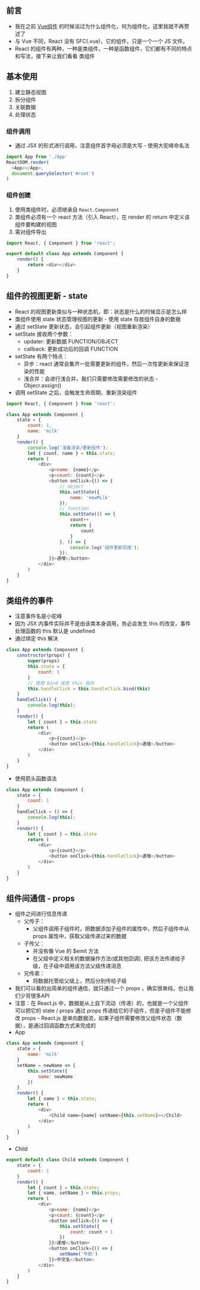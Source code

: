 ## 前言

+ 我在之前 [Vue组件](https://juejin.cn/post/6901284877547765773) 的时候谈过为什么组件化，何为组件化，这里我就不再赘述了
+ 与 Vue 不同，React 没有 SFC(.vue)，它的组件，只是一个一个 JS 文件。
+ React 的组件有两种，一种是类组件，一种是函数组件，它们都有不同的特点和写法，接下来让我们看看 类组件



## 基本使用

1. 建立静态视图
2. 拆分组件
3. 关联数据
4. 处理状态



### 组件调用

+ 通过 JSX 的形式进行调用，注意组件首字母必须是大写 - 使用大驼峰命名法

```javascript
import App from './App'
ReactDOM.render(
  <App></App>,
  document.querySelector('#root')
)
```



### 组件创建

1. 使用类组件时，必须继承自 `React.Component`
2. 类组件必须有一个 react 方法（引入 React），在 render 的 return 中定义该组件要构建的视图
3. 需对组件导出

```javascript
import React, { Component } from 'react';

export default class App extends Component {
    render() {
        return <div></div>
    }
}
```



## 组件的视图更新 - state

+ React 的视图更新类似与一种状态机，即：状态是什么的时候显示是怎么样
+ 类组件使用 state 状态管理视图的更新 - 使用 state 存放组件自身的数据
+ 通过 setState 更新状态，会引起组件更新（视图重新渲染）
+ setState 接收两个参数：
  + updater: 更新数据 FUNCTION/OBJECT
  + callback: 更新成功后的回调 FUNCTION
+ setState 有两个特点：
  + 异步：react 通常会集齐一批需要更新的组件，然后一次性更新来保证渲染的性能
  + 浅合并：会进行浅合并，我们只需要修改需要修改的状态 - Objecr.assign()
+ 调用 setState 之后，会触发生命周期，重新渲染组件

```javascript
import React, { Component } from 'react';

class App extends Component {
    state = {
        count: 1,
        name: 'milk'
    }
    render() {
        console.log('准备渲染/更新组件');
        let { count, name } = this.state;
        return (
            <div>
                <p>name: {name}</p>
                <p>count: {count}</p>
                <button onClick={() => {
                    // object
                    this.setState({
                        name: 'newMilk'
                    });
                    // function
                    this.setState(() => {
                        count++
                        return {
                            count
                        }
                    }, () => {
                        console.log('组件更新完成');
                    });
                }}>递增</button>
            </div>
        )
    }
}
```



## 类组件的事件

+ 注意事件名是小驼峰
+ 因为 JSX 内事件实际并不是由该类本身调用，务必会发生 this 的改变，事件处理函数的 this 默认是 undefined
+ 通过绑定 this 解决

```javascript
class App extends Component {
    constructor(props) {
        super(props)
        this.state = {
            count: 1
        }
        // 使用 bind 改变 this 指向
        this.handleClick = this.handleClick.bind(this)
    }
    handleClick() {
        console.log(this);
    }
    render() {
        let { count } = this.state
        return (
            <div>
                <p>{count}</p>
                <button onClick={this.handleClick}>递增</button>
            </div>
        )
    }
}
```

+ 使用箭头函数语法

```javascript
class App extends Component {
    state = {
        count: 1
    }
    handleClick = () => {
        console.log(this);
    }
    render() {
        let { count } = this.state
        return (
            <div>
                <p>{count}</p>
                <button onClick={this.handleClick}>递增</button>
            </div>
        )
    }
}
```



## 组件间通信 - props

+ 组件之间进行信息传递
  + 父传子：
    + 父组件调用子组件时，把数据添加子组件的属性中，然后子组件中从 props 属性中，获取父级传递过来的数据
  + 子传父：
    + 并没有像 Vue 的 $emit 方法
    + 在父级中定义相关的数据操作方法(或其他回调), 把该方法传递给子级，在子级中调用该方法父级传递消息
  + 兄传弟：
    + 将数据托管给父级上，然后分别传给子级
+ 我们可以看的出简单的组件通信，就只通过一个 props ，确实很单纯，也让我们少背很多API
+ 注意：在 React.js 中，数据是从上自下流动（传递）的，也就是一个父组件可以把它的 state / props 通过 props 传递给它的子组件，但是子组件不能修改 props - React.js 是单向数据流，如果子组件需要修改父组件状态（数据），是通过回调函数方式来完成的
+ App

```javascript
class App extends Component {
    state = {
        name: 'milk'
    }
    setName = newName => {
        this.setState({
            name: newName
        })
    }
    render() {
        let { name } = this.state;
        return (
            <div>
                <Child name={name} setName={this.setName}></Child>
            </div>
        )
    }
}
```

+ Child

```javascript
export default class Child extends Component {
    state = {
        count: 1
    }
    render() {
        let { count } = this.state;
        let { name, setName } = this.props;
        return (
            <div>
                <p>name: {name}</p>
                <p>count: {count}</p>
                <button onClick={() => {
                    this.setState({
                        count: count + 1
                    })
                }}>递增</button>
                <button onClick={() => {
                    setName('牛奶')
                }}>中文名</button>
            </div>
        )
    }
}
```




